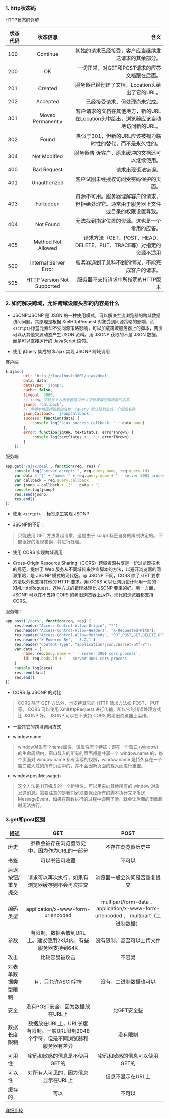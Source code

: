 
### 1. http状态码
[HTTP状态码详解](http://www.daqianduan.com/4280.html)

| 状态代码 |            状态信息            |                                       含义 |
| ---- | :------------------------: | ---------------------------------------: |
| 100  |          Continue          |               初始的请求已经接受，客户应当继续发送请求的其余部分。 |
| 200  |             OK             |               一切正常，对GET和POST请求的应答文档跟在后面。 |
| 201  |          Created           |            服务器已经创建了文档，Location头给出了它的URL。 |
| 202  |          Accepted          |                          已经接受请求，但处理尚未完成。 |
| 301  |     Moved Permanently      | 客户请求的文档在其他地方，新的URL在Location头中给出，浏览器应该自动地访问新的URL。 |
| 302  |           Found            |        类似于301，但新的URL应该被视为临时性的替代，而不是永久性的。 |
| 304  |        Not Modified        |                 服务器告 诉客户，原来缓冲的文档还可以继续使用。 |
| 400  |        Bad Request         |                                请求出现语法错误。 |
| 401  |        Unauthorized        |                      客户试图未经授权访问受密码保护的页面。 |
| 403  |         Forbidden          | 资源不可用。服务器理解客户的请求，但拒绝处理它。通常由于服务器上文件或目录的权限设置导致。 |
| 404  |         Not Found          |                  无法找到指定位置的资源。这也是一个常用的应答。 |
| 405  |     Method Not Allowed     | 请求方法（GET、POST、HEAD、DELETE、PUT、TRACE等）对指定的资源不适用 |
| 500  |   Internal Server Error    |                 服务器遇到了意料不到的情况，不能完成客户的请求。 |
| 505  | HTTP Version Not Supported |                      服务器不支持请求中所指明的HTTP版本 |


### 2. 如何解决跨域，允许跨域设置头部的内容是什么

+ JSONP:JSONP 是 JSON 的一种使用模式，可以解决主流浏览器的跨域数据访问问题。其原理是根据 XmlHttpRequest 对象受到同源策略的影响，而` <script> `标签元素却不受同源策略影响，可以加载跨域服务器上的脚本，网页可以从其他来源动态产生 JSON 资料。用 JSONP 获取的不是 JSON 数据，而是可以直接运行的 JavaScript 语句。

+ 使用 jQuery 集成的 $.ajax 实现 JSONP 跨域调用

客户端
```js
$.ajax({
        url: 'http://localhost:3001/ajax/deal',
        data: data,
        dataType: 'jsonp',
        cache: false,
        timeout: 5000,
        // jsonp 字段含义为服务器通过什么字段获取回调函数的名称
        jsonp: 'callback',
        // 声明本地回调函数的名称，jquery 默认随机生成一个函数名称
        jsonpCallback: 'jsonpCallback',
        success: function(data) {
            console.log("ajax success callback: " + data.name)
        },
        error: function(jqXHR, textStatus, errorThrown) {
            console.log(textStatus + ' ' + errorThrown);
        }
    });
```
服务端
```js
app.get('/ajax/deal', function(req, res) {
    console.log("server accept: ", req.query.name, req.query.id)
    var data = "{" + "name:'" + req.query.name + " - server 3001 process'," + "id:'" + req.query.id + " - server 3001 process'" +"}"
    var callback = req.query.callback
    var jsonp = callback + '(' + data + ')'
    console.log(jsonp)
    res.send(jsonp)
    res.end()
})
```
+ 使用 `<script>	` 标签原生实现 JSONP

+ JSONP的不足：
> 只能使用 GET 方法发起请求，这是由于 script 标签自身的限制决定的。
> 不能很好的发现错误，并进行处理。

+  使用 CORS 实现跨域调用

+  Cross-Origin Resource Sharing（CORS）跨域资源共享是一份浏览器技术的规范，提供了 Web 服务从不同域传来沙盒脚本的方法，以避开浏览器的同源策略，是 JSONP 模式的现代版。与 JSONP 不同，CORS 除了 GET 要求方法以外也支持其他的 HTTP 要求。用 CORS 可以让网页设计师用一般的 XMLHttpRequest，这种方式的错误处理比 JSONP 要来的好。另一方面，JSONP 可以在不支持 CORS 的老旧浏览器上运作。现代的浏览器都支持 CORS。

服务端：
```js
app.post('/cors', function(req, res) {
    res.header("Access-Control-Allow-Origin", "*");
    res.header("Access-Control-Allow-Headers", "X-Requested-With");
    res.header("Access-Control-Allow-Methods", "PUT,POST,GET,DELETE,OPTIONS");
    res.header("X-Powered-By", ' 3.2.1')
    res.header("Content-Type", "application/json;charset=utf-8");
    var data = {
        name: req.body.name + ' - server 3001 cors process',
        id: req.body.id + ' - server 3001 cors process'
    }
    console.log(data)
    res.send(data)
    res.end()
})
```

+ CORS 与 JSONP 的对比

> CORS 除了 GET 方法外，也支持其它的 HTTP 请求方法如 POST、 PUT 等。
> CORS 可以使用 XmlHttpRequest 进行传输，所以它的错误处理方式比 JSONP 好。
> JSONP 可以在不支持 CORS 的老旧浏览器上运作。

+ 一些其它的跨域调用方式

+ window.name

> window对象有个name属性，该属性有个特征：即在一个窗口 (window) 的生命周期内，窗口载入的所有的页面都是共享一个 window.name 的，每个页面对 window.name 都有读写的权限，window.name 是持久存在一个窗口载入过的所有页面中的，并不会因新页面的载入而进行重置。

+ window.postMessage()

> 这个方法是 HTML5 的一个新特性，可以用来向其他所有的 window 对象发送消息。需要注意的是我们必须要保证所有的脚本执行完才发送 MessageEvent，如果在函数执行的过程中调用了他，就会让后面的函数超时无法执行。

### 3.get和post区别
| 描述        |                   GET                    |                   POST                   |
| --------- | :--------------------------------------: | :--------------------------------------: |
| 历史        |         参数会被存在浏览器历史中，因为作为URL的一部分         |                不存在浏览器历史中                 |
| 书签        |                 可以书签可收藏                  |                   不可以                    |
| 后退按钮/重复提交 |         请求可以再次执行，如果有浏览器缓存则不会再次提交         |              浏览器一般会询问是否重复提交              |
| 编码类型      |    application/x-www-form-urlencoded     | multipart/form-data 、 application/x-www-form-urlencoded 、 multipart（二进制数据） |
| 参数        |    有限制，数据会放到URL上。建议使用2K以内，有些服务器支持到64K    |              没有限制，甚至可以上传文件               |
| 攻击        |                 比较容易被攻击                  |                   不容易                    |
| 对表单数据类型限制 |               有，只允许ASCII字符               |               没有，二进制数据也可以                |
| 安全        |           没有POST安全，因为数据放在URL上            |                 比GET安全些                  |
| 数据长度限制    | 数据放在URL上，URL长度有限制。一般URL限制2048个字符，但是不同浏览器和服务器有差异 |                   没有限制                   |
| 可用性       |             密码和敏感的信息是不使用GET的             |             密码和敏感的信息可以使用GET的             |
| 可以性       |           对所有人可见的，因为信息显示在URL上            |                信息不显示在URL上                |
| 缓存的       |                    可以                    |                   不可以                    |

[详细比较](http://www.diffen.com/difference/GET-vs-POST-HTTP-Requests)














